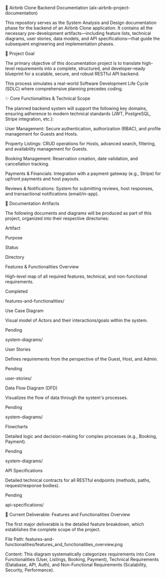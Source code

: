 🏡 Airbnb Clone Backend Documentation (alx-airbnb-project-documentation)

This repository serves as the System Analysis and Design documentation phase for the backend of an Airbnb Clone application. It contains all the necessary pre-development artifacts—including feature lists, technical diagrams, user stories, data models, and API specifications—that guide the subsequent engineering and implementation phases.

🎯 Project Goal

The primary objective of this documentation project is to translate high-level requirements into a complete, structured, and developer-ready blueprint for a scalable, secure, and robust RESTful API backend.

This process simulates a real-world Software Development Life Cycle (SDLC) where comprehensive planning precedes coding.

✨ Core Functionalities & Technical Scope

The planned backend system will support the following key domains, ensuring adherence to modern technical standards (JWT, PostgreSQL, Stripe integration, etc.):

User Management: Secure authentication, authorization (RBAC), and profile management for Guests and Hosts.

Property Listings: CRUD operations for Hosts, advanced search, filtering, and availability management for Guests.

Booking Management: Reservation creation, date validation, and cancellation tracking.

Payments & Financials: Integration with a payment gateway (e.g., Stripe) for upfront payments and host payouts.

Reviews & Notifications: System for submitting reviews, host responses, and transactional notifications (email/in-app).

📝 Documentation Artifacts

The following documents and diagrams will be produced as part of this project, organized into their respective directories:

Artifact

Purpose

Status

Directory

Features & Functionalities Overview

High-level map of all required features, technical, and non-functional requirements.

Completed

features-and-functionalities/

Use Case Diagram

Visual model of Actors and their interactions/goals within the system.

Pending

system-diagrams/

User Stories

Defines requirements from the perspective of the Guest, Host, and Admin.

Pending

user-stories/

Data Flow Diagram (DFD)

Visualizes the flow of data through the system's processes.

Pending

system-diagrams/

Flowcharts

Detailed logic and decision-making for complex processes (e.g., Booking, Payment).

Pending

system-diagrams/

API Specifications

Detailed technical contracts for all RESTful endpoints (methods, paths, request/response bodies).

Pending

api-specifications/

📂 Current Deliverable: Features and Functionalities Overview

The first major deliverable is the detailed feature breakdown, which establishes the complete scope of the project.

File Path: features-and-functionalities/features_and_functionalities_overview.png

Content: This diagram systematically categorizes requirements into Core Functionalities (User, Listings, Booking, Payment), Technical Requirements (Database, API, Auth), and Non-Functional Requirements (Scalability, Security, Performance).
